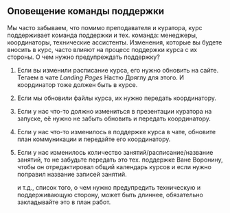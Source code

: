 ## Оповещение команды поддержки

Мы часто забываем, что помимо преподавателя и куратора, курс поддерживает команда поддержки и тех. команда: менеджеры, координаторы, технические ассистенты. Изменения, которые вы будете вносить в курс, часто влияют на процесс поддержки курса с их стороны. О чем нужно предупреждать поддержку?

1. Если вы изменили расписание курса, его нужно обновить на сайте. Тегаем в чате *Landing Pages* Настю Дряглу для этого. И координатор тоже должен быть в курсе.
2. Если мы обновили файлы курса, их нужно передать координатору.
3. Если у нас что-то должно измениться в презентации куратора на запуске, её нужно не забыть обновить и передать координатору.
4. Если у нас что-то изменилось в поддержке курса в чате, обновите план коммуникации и передайте его координатору. 
5. Если у нас изменилось количество занятий/расписание/название занятий, то не забудьте передать это тех. поддержке Ване Воронину, чтобы он отредактировал общий календарь курсов и если нужно поправил название записей занятий.

    и т.д., список того, о чем нужно предупредить техническую и поддерживающую сторону, может быть длиннее, обязательно закладывайте это в план работ.
